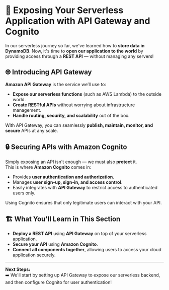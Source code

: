 # 📡 Exposing Your Serverless Application with API Gateway and Cognito

In our serverless journey so far, we've learned how to **store data in DynamoDB**. Now, it's time to **open our application to the world** by providing access through a **REST API** — without managing any servers!

## 🌐 Introducing API Gateway

**Amazon API Gateway** is the service we’ll use to:
- **Expose our serverless functions** (such as AWS Lambda) to the outside world.
- **Create RESTful APIs** without worrying about infrastructure management.
- **Handle routing, security, and scalability** out of the box.

With API Gateway, you can seamlessly **publish, maintain, monitor, and secure** APIs at any scale.

## 🔒 Securing APIs with Amazon Cognito

Simply exposing an API isn't enough — we must also **protect** it.  
This is where **Amazon Cognito** comes in:
- Provides **user authentication and authorization**.
- Manages **user sign-up, sign-in, and access control**.
- Easily integrates with **API Gateway** to restrict access to authenticated users only.

Using Cognito ensures that only legitimate users can interact with your API.

## 🏗️ What You'll Learn in This Section

- **Deploy a REST API** using **API Gateway** on top of your serverless application.
- **Secure your API** using **Amazon Cognito**.
- **Connect all components together**, allowing users to access your cloud application securely.

---

**Next Steps:**  
➡️ We'll start by setting up API Gateway to expose our serverless backend, and then configure Cognito for user authentication!